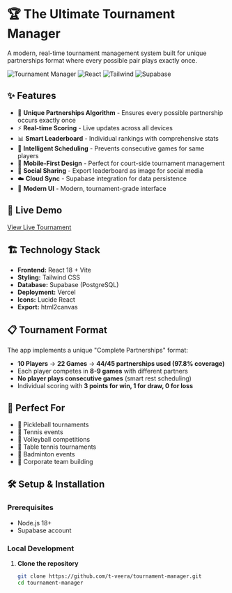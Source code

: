 # 🏆 The Ultimate Tournament Manager

A modern, real-time tournament management system built for unique partnerships format where every possible pair plays exactly once.

![Tournament Manager](https://img.shields.io/badge/Tournament-Manager-blue.svg)
![React](https://img.shields.io/badge/React-18.0+-blue.svg)
![Tailwind](https://img.shields.io/badge/Tailwind-CSS-blue.svg)
![Supabase](https://img.shields.io/badge/Supabase-Database-green.svg)

## ✨ Features

- 🎯 **Unique Partnerships Algorithm** - Ensures every possible partnership occurs exactly once
- ⚡ **Real-time Scoring** - Live updates across all devices
- 📊 **Smart Leaderboard** - Individual rankings with comprehensive stats
- 🎲 **Intelligent Scheduling** - Prevents consecutive games for same players
- 📱 **Mobile-First Design** - Perfect for court-side tournament management
- 📸 **Social Sharing** - Export leaderboard as image for social media
- ☁️ **Cloud Sync** - Supabase integration for data persistence
- 🎨 **Modern UI** - Modern, tournament-grade interface

## 🚀 Live Demo

[View Live Tournament](https://tournament-manager-iota.vercel.app/)

## 🏗️ Technology Stack

- **Frontend:** React 18 + Vite
- **Styling:** Tailwind CSS
- **Database:** Supabase (PostgreSQL)
- **Deployment:** Vercel
- **Icons:** Lucide React
- **Export:** html2canvas

## 📋 Tournament Format

The app implements a unique "Complete Partnerships" format:

- **10 Players** → **22 Games** → **44/45 partnerships used (97.8% coverage)**
- Each player competes in **8-9 games** with different partners
- **No player plays consecutive games** (smart rest scheduling)
- Individual scoring with **3 points for win, 1 for draw, 0 for loss**

## 🎯 Perfect For

- 🥎 Pickleball tournaments
- 🎾 Tennis events  
- 🏐 Volleyball competitions
- 🏓 Table tennis tournaments
- 🏸 Badminton events
- 🏢 Corporate team building

## 🛠️ Setup & Installation

### Prerequisites
- Node.js 18+
- Supabase account

### Local Development

1. **Clone the repository**
   ```bash
   git clone https://github.com/t-veera/tournament-manager.git
   cd tournament-manager